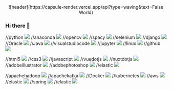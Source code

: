 <div align="center">
  ![header](https://capsule-render.vercel.app/api?type=waving&text=False World)
</div>

### Hi there 👋
//python
<img src="https://img.shields.io/badge/python-#3776AB?style=for-the-badge&logo=python&logoColor=white">
//anaconda
<img src="https://img.shields.io/badge/anaconda-#44A833?style=for-the-badge&logo=anaconda&logoColor=white">
//opencv
<img src="https://img.shields.io/badge/opencv-#5C3EE8?style=for-the-badge&logo=opencv&logoColor=white">
//spacy
<img src="https://img.shields.io/badge/spacy-#09A3D5?style=for-the-badge&logo=spacy&logoColor=white">
//selenium
<img src="https://img.shields.io/badge/selenium-#43B02A?style=for-the-badge&logo=selenium&logoColor=white">
//django
<img src="https://img.shields.io/badge/django-#092E20?style=for-the-badge&logo=django&logoColor=white">
//Oracle
<img src="https://img.shields.io/badge/Oracle-F80000?style=for-the-badge&logo=Oracle&logoColor=white">
//Java
<img src="https://img.shields.io/badge/JAVA-007396?style=for-the-badge&logo=java&logoColor=white">
//visualstudiocode
<img src="https://img.shields.io/badge/visualstudiocode-#007ACC?style=for-the-badge&logo=visualstudiocode%20IDE&logoColor=white">
//jupyter
<img src="https://img.shields.io/badge/jupyter-#F37626?style=for-the-badge&logo=jupyter%20IDE&logoColor=white">
//linux
<img src="https://img.shields.io/badge/linux-#FCC624?style=for-the-badge&logo=linux&logoColor=white">
//github
<img src="https://img.shields.io/badge/github-181717?style=for-the-badge&logo=github&logoColor=white">

//html5
<img src="https://img.shields.io/badge/html5-#E34F26?style=for-the-badge&logo=html5&logoColor=white">
//css3
<img src="https://img.shields.io/badge/css3-#1572B6?style=for-the-badge&logo=css3&logoColor=white">
//javascript
<img src="https://img.shields.io/badge/javascript-#F7DF1E?style=for-the-badge&logo=javascript&logoColor=white">
//vuedotjs
<img src="https://img.shields.io/badge/vuedotjs-#4FC08D?style=for-the-badge&logo=vuedotjs&logoColor=white">
//nuxtdotjs
<img src="https://img.shields.io/badge/nuxtdotjs-#00DC82?style=for-the-badge&logo=nuxtdotjs&logoColor=white">
//adobeillustrator
<img src="https://img.shields.io/badge/adobeillustrator-#FF9A00?style=for-the-badge&logo=adobeillustrator&logoColor=white">
//adobephotoshop
<img src="https://img.shields.io/badge/adobephotoshop-#31A8FF?style=for-the-badge&logo=adobephotoshop&logoColor=white">
//elastic
<img src="https://img.shields.io/badge/elastic-#005571?style=for-the-badge&logo=elastic&logoColor=white">

//apachehadoop
<img src="https://img.shields.io/badge/apachehadoop-#66CCFF?style=for-the-badge&logo=apachehadoop&logoColor=white">
//apachekafka
<img src="https://img.shields.io/badge/apachekafka-#231F20?style=for-the-badge&logo=apachekafka&logoColor=white">
//Docker
<img src="https://img.shields.io/badge/docker-#2496ED?style=for-the-badge&logo=docker&logoColor=white">
//kubernetes
<img src="https://img.shields.io/badge/kubernetes-#326CE5?style=for-the-badge&logo=kubernetes&logoColor=white">
//aws
<img src="https://img.shields.io/badge/aws-232F3E?style=for-the-badge&logo=aws&logoColor=white">
//elastic
<img src="https://img.shields.io/badge/elastic-#005571?style=for-the-badge&logo=elastic&logoColor=white">
//spring
<img src="https://img.shields.io/badge/spring-#6DB33F?style=for-the-badge&logo=spring&logoColor=white">
//elastic
<img src="https://img.shields.io/badge/elastic-#005571?style=for-the-badge&logo=elastic&logoColor=white">

<!--
**su1jun/su1jun** is a ✨ _special_ ✨ repository because its `README.md` (this file) appears on your GitHub profile.

Here are some ideas to get you started:

- 🔭 I’m currently working on ...
- 🌱 I’m currently learning ...
- 👯 I’m looking to collaborate on ...
- 🤔 I’m looking for help with ...
- 💬 Ask me about ...
- 📫 How to reach me: ...
- 😄 Pronouns: ...
- ⚡ Fun fact: ...

//numpy
<img src="https://img.shields.io/badge/numpy-#013243?style=for-the-badge&logo=numpy&logoColor=white">
//pandas
<img src="https://img.shields.io/badge/pandas-#150458?style=for-the-badge&logo=pandas&logoColor=white">
//pytorch
<img src="https://img.shields.io/badge/pytorch-#EE4C2C?style=for-the-badge&logo=pytorch&logoColor=white">
//tensorflow
<img src="https://img.shields.io/badge/tensorflow-#FF6F00?style=for-the-badge&logo=tensorflow&logoColor=white">
//Keras
<img src="https://img.shields.io/badge/keras-#D00000?style=for-the-badge&logo=keras&logoColor=white">
//scikitlearn
<img src="https://img.shields.io/badge/scikitlearn-#F7931E?style=for-the-badge&logo=scikitlearn&logoColor=white">

-->

